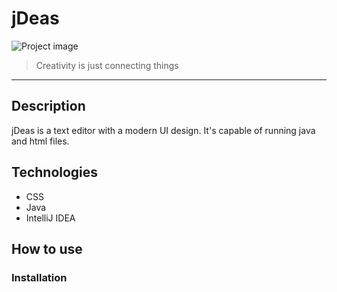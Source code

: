 # jDeas
![Project image](https://drive.google.com/file/d/1kugqPGa9YU_ZHDUeVKOpDieoiRjd_g5a/view?usp=sharing)
> Creativity is just connecting things
---
## Description

jDeas is a text editor with a modern UI design. It's capable of running java and html files.

## Technologies

- CSS
- Java
- IntelliJ IDEA

## How to use
### Installation


